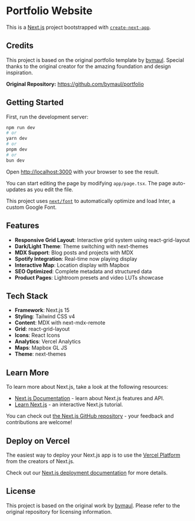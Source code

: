 # Portfolio Website

This is a [Next.js](https://nextjs.org/) project bootstrapped with [`create-next-app`](https://github.com/vercel/next.js/tree/canary/packages/create-next-app).

## Credits

This project is based on the original portfolio template by [bymaul](https://github.com/bymaul/portfolio). 
Special thanks to the original creator for the amazing foundation and design inspiration.

**Original Repository:** https://github.com/bymaul/portfolio

## Getting Started

First, run the development server:

```bash
npm run dev
# or
yarn dev
# or
pnpm dev
# or
bun dev
```

Open [http://localhost:3000](http://localhost:3000) with your browser to see the result.

You can start editing the page by modifying `app/page.tsx`. The page auto-updates as you edit the file.

This project uses [`next/font`](https://nextjs.org/docs/basic-features/font-optimization) to automatically optimize and load Inter, a custom Google Font.

## Features

- **Responsive Grid Layout**: Interactive grid system using react-grid-layout
- **Dark/Light Theme**: Theme switching with next-themes
- **MDX Support**: Blog posts and projects with MDX
- **Spotify Integration**: Real-time now playing display
- **Interactive Map**: Location display with Mapbox
- **SEO Optimized**: Complete metadata and structured data
- **Product Pages**: Lightroom presets and video LUTs showcase

## Tech Stack

- **Framework**: Next.js 15
- **Styling**: Tailwind CSS v4
- **Content**: MDX with next-mdx-remote
- **Grid**: react-grid-layout
- **Icons**: React Icons
- **Analytics**: Vercel Analytics
- **Maps**: Mapbox GL JS
- **Theme**: next-themes

## Learn More

To learn more about Next.js, take a look at the following resources:

-   [Next.js Documentation](https://nextjs.org/docs) - learn about Next.js features and API.
-   [Learn Next.js](https://nextjs.org/learn) - an interactive Next.js tutorial.

You can check out [the Next.js GitHub repository](https://github.com/vercel/next.js/) - your feedback and contributions are welcome!

## Deploy on Vercel

The easiest way to deploy your Next.js app is to use the [Vercel Platform](https://vercel.com/new?utm_medium=default-template&filter=next.js&utm_source=create-next-app&utm_campaign=create-next-app-readme) from the creators of Next.js.

Check out our [Next.js deployment documentation](https://nextjs.org/docs/deployment) for more details.

## License

This project is based on the original work by [bymaul](https://github.com/bymaul/portfolio). 
Please refer to the original repository for licensing information.